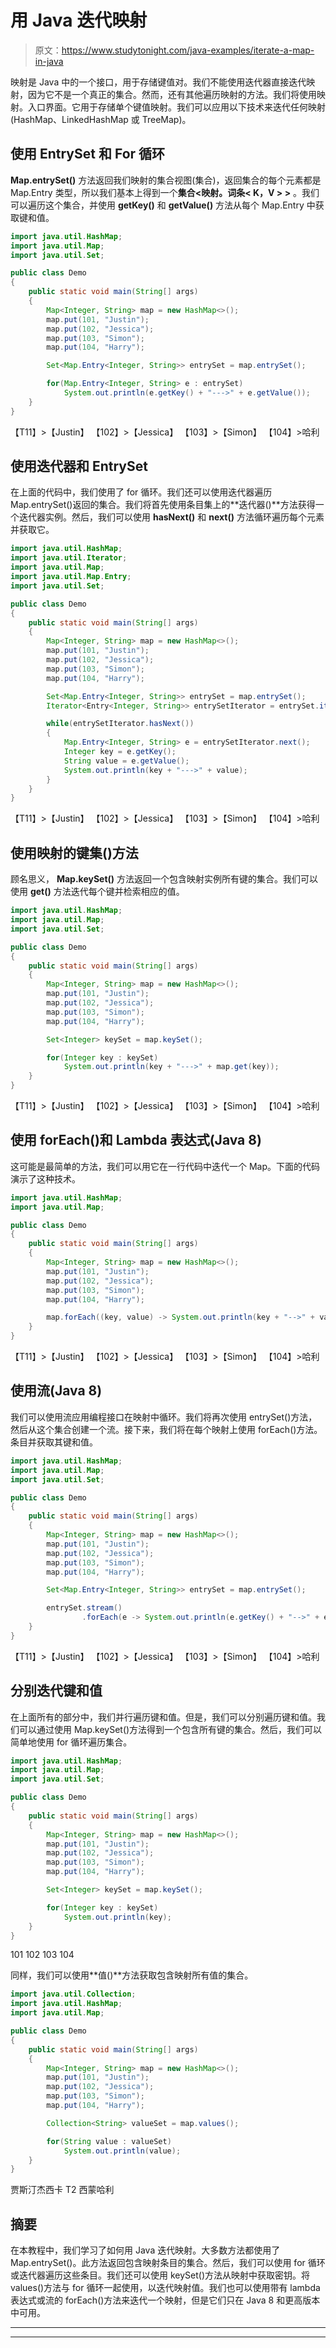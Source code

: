 # 用 Java 迭代映射

> 原文：<https://www.studytonight.com/java-examples/iterate-a-map-in-java>

映射是 Java 中的一个接口，用于存储键值对。我们不能使用迭代器直接迭代映射，因为它不是一个真正的集合。然而，还有其他遍历映射的方法。我们将使用映射。入口界面。它用于存储单个键值映射。我们可以应用以下技术来迭代任何映射(HashMap、LinkedHashMap 或 TreeMap)。

## 使用 EntrySet 和 For 循环

**Map.entrySet()** 方法返回我们映射的集合视图(集合)，返回集合的每个元素都是 Map.Entry 类型，所以我们基本上得到一个**集合<映射。词条< K，V > >** 。我们可以遍历这个集合，并使用 **getKey()** 和 **getValue()** 方法从每个 Map.Entry 中获取键和值。

```java
import java.util.HashMap;
import java.util.Map;
import java.util.Set;

public class Demo
{
	public static void main(String[] args)
	{
		Map<Integer, String> map = new HashMap<>();
		map.put(101, "Justin");
		map.put(102, "Jessica");
		map.put(103, "Simon");
		map.put(104, "Harry");

		Set<Map.Entry<Integer, String>> entrySet = map.entrySet();

		for(Map.Entry<Integer, String> e : entrySet)
			System.out.println(e.getKey() + "--->" + e.getValue());
	}
}
```

【T11】>【Justin】
【102】>【Jessica】
【103】>【Simon】
【104】>哈利

## 使用迭代器和 EntrySet

在上面的代码中，我们使用了 for 循环。我们还可以使用迭代器遍历 Map.entrySet()返回的集合。我们将首先使用条目集上的**迭代器()**方法获得一个迭代器实例。然后，我们可以使用 **hasNext()** 和 **next()** 方法循环遍历每个元素并获取它。

```java
import java.util.HashMap;
import java.util.Iterator;
import java.util.Map;
import java.util.Map.Entry;
import java.util.Set;

public class Demo
{
	public static void main(String[] args)
	{
		Map<Integer, String> map = new HashMap<>();
		map.put(101, "Justin");
		map.put(102, "Jessica");
		map.put(103, "Simon");
		map.put(104, "Harry");

		Set<Map.Entry<Integer, String>> entrySet = map.entrySet();
		Iterator<Entry<Integer, String>> entrySetIterator = entrySet.iterator();

		while(entrySetIterator.hasNext())
		{
			Map.Entry<Integer, String> e = entrySetIterator.next();
			Integer key = e.getKey();
			String value = e.getValue();
			System.out.println(key + "--->" + value);
		}
	}
}
```

【T11】>【Justin】
【102】>【Jessica】
【103】>【Simon】
【104】>哈利

## 使用映射的键集()方法

顾名思义， **Map.keySet()** 方法返回一个包含映射实例所有键的集合。我们可以使用 **get()** 方法迭代每个键并检索相应的值。

```java
import java.util.HashMap;
import java.util.Map;
import java.util.Set;

public class Demo
{
	public static void main(String[] args)
	{
		Map<Integer, String> map = new HashMap<>();
		map.put(101, "Justin");
		map.put(102, "Jessica");
		map.put(103, "Simon");
		map.put(104, "Harry");

		Set<Integer> keySet = map.keySet();

		for(Integer key : keySet)
			System.out.println(key + "--->" + map.get(key));
	}
}
```

【T11】>【Justin】
【102】>【Jessica】
【103】>【Simon】
【104】>哈利

## 使用 forEach()和 Lambda 表达式(Java 8)

这可能是最简单的方法，我们可以用它在一行代码中迭代一个 Map。下面的代码演示了这种技术。

```java
import java.util.HashMap;
import java.util.Map;

public class Demo
{
	public static void main(String[] args)
	{
		Map<Integer, String> map = new HashMap<>();
		map.put(101, "Justin");
		map.put(102, "Jessica");
		map.put(103, "Simon");
		map.put(104, "Harry");

		map.forEach((key, value) -> System.out.println(key + "-->" + value));
	}
}
```

【T11】>【Justin】
【102】>【Jessica】
【103】>【Simon】
【104】>哈利

## 使用流(Java 8)

我们可以使用流应用编程接口在映射中循环。我们将再次使用 entrySet()方法，然后从这个集合创建一个流。接下来，我们将在每个映射上使用 forEach()方法。条目并获取其键和值。

```java
import java.util.HashMap;
import java.util.Map;
import java.util.Set;

public class Demo
{
	public static void main(String[] args)
	{
		Map<Integer, String> map = new HashMap<>();
		map.put(101, "Justin");
		map.put(102, "Jessica");
		map.put(103, "Simon");
		map.put(104, "Harry");

		Set<Map.Entry<Integer, String>> entrySet = map.entrySet();

		entrySet.stream()
		   		.forEach(e -> System.out.println(e.getKey() + "-->" + e.getValue()));
	}
}
```

【T11】>【Justin】
【102】>【Jessica】
【103】>【Simon】
【104】>哈利

## 分别迭代键和值

在上面所有的部分中，我们并行遍历键和值。但是，我们可以分别遍历键和值。我们可以通过使用 Map.keySet()方法得到一个包含所有键的集合。然后，我们可以简单地使用 for 循环遍历集合。

```java
import java.util.HashMap;
import java.util.Map;
import java.util.Set;

public class Demo
{
	public static void main(String[] args)
	{
		Map<Integer, String> map = new HashMap<>();
		map.put(101, "Justin");
		map.put(102, "Jessica");
		map.put(103, "Simon");
		map.put(104, "Harry");

		Set<Integer> keySet = map.keySet();

		for(Integer key : keySet)
			System.out.println(key);
	}
}
```

101
102
103
104

同样，我们可以使用**值()**方法获取包含映射所有值的集合。

```java
import java.util.Collection;
import java.util.HashMap;
import java.util.Map;

public class Demo
{
	public static void main(String[] args)
	{
		Map<Integer, String> map = new HashMap<>();
		map.put(101, "Justin");
		map.put(102, "Jessica");
		map.put(103, "Simon");
		map.put(104, "Harry");

		Collection<String> valueSet = map.values();

		for(String value : valueSet)
			System.out.println(value);
	}
}
```

贾斯汀杰西卡 T2 西蒙哈利

## 摘要

在本教程中，我们学习了如何用 Java 迭代映射。大多数方法都使用了 Map.entrySet()。此方法返回包含映射条目的集合。然后，我们可以使用 for 循环或迭代器遍历这些条目。我们还可以使用 keySet()方法从映射中获取密钥。将 values()方法与 for 循环一起使用，以迭代映射值。我们也可以使用带有 lambda 表达式或流的 forEach()方法来迭代一个映射，但是它们只在 Java 8 和更高版本中可用。

* * *

* * *